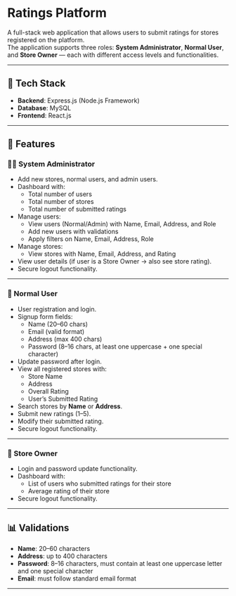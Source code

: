 # Ratings Platform

A full-stack web application that allows users to submit ratings for stores registered on the platform.  
The application supports three roles: **System Administrator**, **Normal User**, and **Store Owner** — each with different access levels and functionalities.

---

## 🚀 Tech Stack

- **Backend**: Express.js (Node.js Framework)  
- **Database**: MySQL  
- **Frontend**: React.js  

---

## 📌 Features

### 👨‍💻 System Administrator
- Add new stores, normal users, and admin users.  
- Dashboard with:
  - Total number of users  
  - Total number of stores  
  - Total number of submitted ratings  
- Manage users:
  - View users (Normal/Admin) with Name, Email, Address, and Role  
  - Add new users with validations  
  - Apply filters on Name, Email, Address, Role  
- Manage stores:
  - View stores with Name, Email, Address, and Rating  
- View user details (if user is a Store Owner → also see store rating).  
- Secure logout functionality.  

---

### 👤 Normal User
- User registration and login.  
- Signup form fields:
  - Name (20–60 chars)  
  - Email (valid format)  
  - Address (max 400 chars)  
  - Password (8–16 chars, at least one uppercase + one special character)  
- Update password after login.  
- View all registered stores with:
  - Store Name  
  - Address  
  - Overall Rating  
  - User’s Submitted Rating  
- Search stores by **Name** or **Address**.  
- Submit new ratings (1–5).  
- Modify their submitted rating.  
- Secure logout functionality.  

---

### 🏬 Store Owner
- Login and password update functionality.  
- Dashboard with:
  - List of users who submitted ratings for their store  
  - Average rating of their store  
- Secure logout functionality.  

---

## 📊 Validations
- **Name**: 20–60 characters  
- **Address**: up to 400 characters  
- **Password**: 8–16 characters, must contain at least one uppercase letter and one special character  
- **Email**: must follow standard email format  

---


